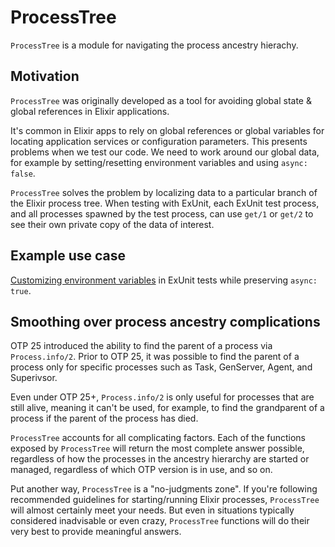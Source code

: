 # ProcessTree

<!-- MDOC -->
<!-- INCLUDE -->

`ProcessTree` is a module for navigating the process ancestry hierachy.

## Motivation

`ProcessTree` was originally developed as a tool for avoiding global state & global references in Elixir applications. 

It's common in Elixir apps to rely on global references or global variables for locating application services or configuration parameters. This presents problems when we test our code. We need to work around our global data, for example by setting/resetting environment variables and using `async: false`.

`ProcessTree` solves the problem by localizing data to a particular branch of the Elixir process tree. When testing with ExUnit, each ExUnit test process, and all processes spawned by the test process, can use `get/1` or `get/2` to see their own private copy of the data of interest. 

## Example use case

[Customizing environment variables](./examples/environment-variable-example.md) in ExUnit tests while preserving `async: true`.


## Smoothing over process ancestry complications

OTP 25 introduced the ability to find the parent of a process via `Process.info/2`. Prior to OTP 25, it was possible to find the parent of a process only for specific processes such as Task, GenServer, Agent, and Superivsor.

Even under OTP 25+, `Process.info/2` is only useful for processes that are still alive, meaning it can't be used, for example, to find the grandparent of a process if the parent of the process has died. 

`ProcessTree` accounts for all complicating factors. Each of the functions exposed by `ProcessTree` will return the most complete answer possible, regardless of how the processes in the ancestry hierarchy are started or managed, regardless of which OTP version is in use, and so on.

Put another way, `ProcessTree` is a "no-judgments zone". If you're following recommended guidelines for starting/running Elixir processes, `ProcessTree` will almost certainly meet your needs. But even in situations typically considered inadvisable or even crazy, `ProcessTree` functions will do their very best to provide meaningful answers.















